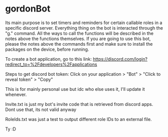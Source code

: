 # gordonBot
Its main purpose is to set timers and reminders for certain callable roles in a specific discord server. Everything thing on the bot is interacted through the "g." command.
All the ways to call the functions will be described in the notes above the functions themselves. If you are going to use this bot, please the notes above the commands first and make sure to install the packages on the device, before running. 

To create a bot application, go to this link: https://discord.com/login?redirect_to=%2Fdevelopers%2Fapplications

Steps to get discord bot token:
Click on your application > "Bot" > "Click to reveal token" > "Copy"

This is for mainly personal use but idc who else uses it, I'll update it whenever.

Invite.txt is just my bot's invite code that is retrieved from discord apps. Dont use that, its not valid anyway

RoleIds.txt was just a test to output different role IDs to an external file.

Ty :D
